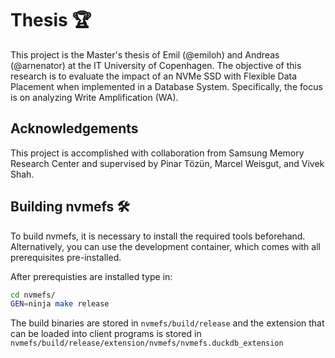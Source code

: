 # Thesis 🏆 

This project is the Master's thesis of Emil (@emiloh) and Andreas (@arnenator) at the IT University of Copenhagen. The objective of this research is to evaluate the impact of an NVMe SSD with Flexible Data Placement when implemented in a Database System. Specifically, the focus is on analyzing Write Amplification (WA).

## Acknowledgements

This project is accomplished with collaboration from Samsung Memory Research Center and supervised by Pinar Tözün, Marcel Weisgut, and Vivek Shah.

## Building nvmefs 🛠️

To build nvmefs, it is necessary to install the required tools beforehand. Alternatively, you can use the development container, which comes with all prerequisites pre-installed.

After prerequisties are installed type in:

```bash
cd nvmefs/
GEN=ninja make release
```

The build binaries are stored in `nvmefs/build/release` and the extension that can be loaded into client programs is stored in `nvmefs/build/release/extension/nvmefs/nvmefs.duckdb_extension`